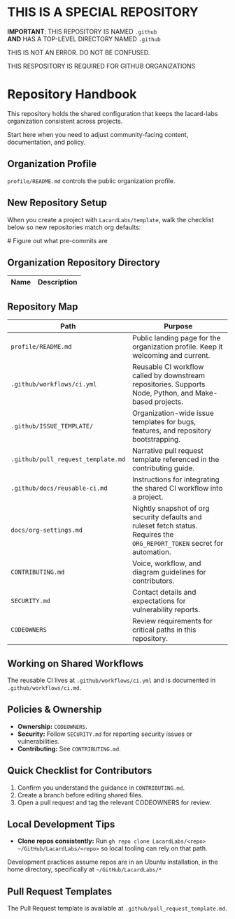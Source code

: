 # THIS IS A SPECIAL REPOSITORY

**IMPORTANT**: THIS REPOSITORY IS NAMED `.github` \
**AND** HAS A TOP-LEVEL DIRECTORY NAMED `.github`

THIS IS NOT AN ERROR. DO NOT BE CONFUSED.

THIS RESPOSITORY IS REQUIRED FOR GITHUB ORGANIZATIONS


# Repository Handbook

This repository holds the shared configuration that keeps the lacard-labs organization consistent across projects.

Start here when you need to adjust community-facing content, documentation, and policy.


## Organization Profile

`profile/README.md` controls the public organization profile.


## New Repository Setup

When you create a project with `LacardLabs/template`, walk the checklist below so new repositories match org defaults:

\# Figure out what pre-commits are


## Organization Repository Directory

| Name | Description |
| ---- | ----------- |

## Repository Map

| Path | Purpose |
| ---- | ------- |
| `profile/README.md` | Public landing page for the organization profile. Keep it welcoming and current. |
| `.github/workflows/ci.yml` | Reusable CI workflow called by downstream repositories. Supports Node, Python, and Make-based projects. |
| `.github/ISSUE_TEMPLATE/` | Organization-wide issue templates for bugs, features, and repository bootstrapping. |
| `.github/pull_request_template.md` | Narrative pull request template referenced in the contributing guide. |
| `.github/docs/reusable-ci.md` | Instructions for integrating the shared CI workflow into a project. |
| `docs/org-settings.md` | Nightly snapshot of org security defaults and ruleset fetch status. Requires the `ORG_REPORT_TOKEN` secret for automation. |
| `CONTRIBUTING.md` | Voice, workflow, and diagram guidelines for contributors. |
| `SECURITY.md` | Contact details and expectations for vulnerability reports. |
| `CODEOWNERS` | Review requirements for critical paths in this repository. |


## Working on Shared Workflows

The reusable CI lives at `.github/workflows/ci.yml` and is documented in `.github/workflows/ci.md`.


## Policies & Ownership

- **Ownership:** `CODEOWNERS`.
- **Security:** Follow `SECURITY.md` for reporting security issues or vulnerabilities.
- **Contributing:** See `CONTRIBUTING.md`.


## Quick Checklist for Contributors

1. Confirm you understand the guidance in `CONTRIBUTING.md`.
2. Create a branch before editing shared files.
3. Open a pull request and tag the relevant CODEOWNERS for review.


## Local Development Tips

- **Clone repos consistently:** Run `gh repo clone LacardLabs/<repo> ~/GitHub/LacardLabs/<repo>` so local tooling can rely on that path.

Development practices assume repos are in an Ubuntu installation, in the home directory, specifically at `~/GitHub/LacardLabs/*`


## Pull Request Templates

The Pull Request template is available at `.github/pull_request_template.md`.
